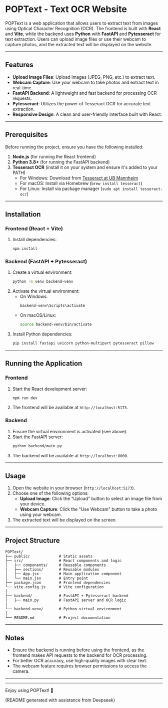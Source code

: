 # POPText - Text OCR Website

POPText is a web application that allows users to extract text from images using Optical Character Recognition (OCR). The frontend is built with **React** and **Vite**, while the backend uses **Python** with **FastAPI** and **Pytesseract** for text extraction. Users can upload image files or use their webcam to capture photos, and the extracted text will be displayed on the website.

---

## Features

- **Upload Image Files**: Upload images (JPEG, PNG, etc.) to extract text.
- **Webcam Capture**: Use your webcam to take photos and extract text in real-time.
- **FastAPI Backend**: A lightweight and fast backend for processing OCR requests.
- **Pytesseract**: Utilizes the power of Tesseract OCR for accurate text extraction.
- **Responsive Design**: A clean and user-friendly interface built with React.

---

## Prerequisites

Before running the project, ensure you have the following installed:

1. **Node.js** (for running the React frontend)
2. **Python 3.8+** (for running the FastAPI backend)
3. **Tesseract OCR** (install it on your system and ensure it's added to your PATH)
   - For Windows: Download from [Tesseract at UB Mannheim](https://github.com/UB-Mannheim/tesseract/wiki)
   - For macOS: Install via Homebrew (`brew install tesseract`)
   - For Linux: Install via package manager (`sudo apt install tesseract-ocr`)

---

## Installation

### Frontend (React + Vite)

1. Install dependencies:
   ```bash
   npm install
   ```

### Backend (FastAPI + Pytesseract)

1. Create a virtual environment:
   ```bash
   python -m venv backend-venv
   ```
2. Activate the virtual environment:
   - On Windows:
     ```bash
     backend-venv\Scripts\activate
     ```
   - On macOS/Linux:
     ```bash
     source backend-venv/bin/activate
     ```
3. Install Python dependencies:
   ```bash
   pip install fastapi uvicorn python-multipart pytesseract pillow                                                 
   ```

---

## Running the Application

### Frontend

1. Start the React development server:
   ```bash
   npm run dev
   ```
2. The frontend will be available at `http://localhost:5173`.

### Backend

1. Ensure the virtual environment is activated (see above).
2. Start the FastAPI server:
   ```bash
   python backend/main.py
   ```
3. The backend will be available at `http://localhost:8000`.

---

## Usage

1. Open the website in your browser (`http://localhost:5173`).
2. Choose one of the following options:
   - **Upload Image**: Click the "Upload" button to select an image file from your device.
   - **Webcam Capture**: Click the "Use Webcam" button to take a photo using your webcam.
3. The extracted text will be displayed on the screen.

---

## Project Structure

```
POPText/
├── public/             # Static assets
├── src/                # React components and logic
│   ├── components/     # Reusable components
|   ├── sections/       # Reusable modules
│   ├── App.jsx         # Main application component
│   └── main.jsx        # Entry point
├── package.json        # Frontend dependencies
└── vite.config.js      # Vite configuration
│
├── backend/            # FastAPI + Pytesseract backend
│   ├── main.py         # FastAPI server and OCR logic
|
└── backend-venv/       # Python virtual environment
│
└── README.md           # Project documentation
```

---

## Notes

- Ensure the backend is running before using the frontend, as the frontend makes API requests to the backend for OCR processing.
- For better OCR accuracy, use high-quality images with clear text.
- The webcam feature requires browser permissions to access the camera.

---

---

Enjoy using POPText! 🚀

(README generated with assistance from Deepseek)